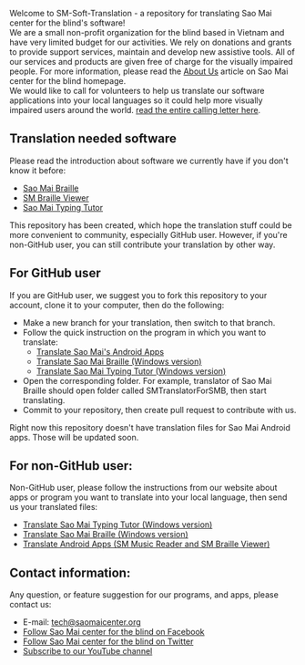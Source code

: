 Welcome to SM-Soft-Translation - a repository for translating Sao Mai center for the blind's software!  
We are a small non-profit organization for the blind based in Vietnam and have very limited budget for our activities.
We rely on donations and grants to provide support services, maintain and develop new assistive tools.
All of our services and products are given free of charge for the visually impaired people.
For more information, please read the [About Us](https://www.saomaicenter.org/en/about) article on Sao Mai center for the blind homepage.  
We would like to call for volunteers to help us translate our software applications into your local languages so it could help more visually impaired users around the world.
[read the entire calling letter here](https://github.com/Sao-Mai-Center/SM-Soft-Translation/wiki/HELP-TO-TRANSLATE-OUR-FREE-SOFTWARE-INTO-YOUR-LOCAL-LANGUAGE).  

## Translation needed software
Please read the introduction about software we currently have if you don't know it before:

- [Sao Mai Braille](http://saomaicenter.org/en/smsoft/smb)
- [SM Braille Viewer](http://saomaicenter.org/en/smsoft/sm-braille-viewer)
- [Sao Mai Typing Tutor](http://saomaicenter.org/en/smsoft/smtt)

This repository has been created, which hope the translation stuff could be more convenient to community, especially GitHub user.
However, if you're non-GitHub user, you can still contribute your translation by other way.

## For GitHub user
If you are GitHub user, we suggest you to fork this repository to your account, clone it to your computer, then do the following:

- Make a new branch for your translation, then switch to that branch.
- Follow the quick instruction on the program in which you want to translate:
    - [Translate Sao Mai's Android Apps](https://github.com/Sao-Mai-Center/SM-Soft-Translation/wiki/TRANSLATE-ANDROID-APPS-(SM-MUSIC-READER-AND-SM-BRAILLE-VIEWER))
    - [Translate Sao Mai Braille (Windows version)](https://github.com/Sao-Mai-Center/SM-Soft-Translation/wiki/TRANSLATE-SAO-MAI-BRAILLE-(WINDOWS-VERSION))
    - [Translate Sao Mai Typing Tutor (Windows version)](https://github.com/Sao-Mai-Center/SM-Soft-Translation/wiki/TRANSLATE-SAO-MAI-TYPING-TUTOR-(WINDOWS-VERSION))
- Open the corresponding folder. For example, translator of Sao Mai Braille should open folder called SMTranslatorForSMB, then start translating.
- Commit to your repository, then create pull request to contribute with us.

Right now this repository doesn't have translation files for Sao Mai Android apps.
Those will be updated soon.

## For non-GitHub user:
Non-GitHub user, please follow the instructions from our website about apps or program you want to translate into your local language, then send us your translated files:

- [Translate Sao Mai Typing Tutor (Windows version)](http://saomaicenter.org/en/smsoft/localization/translate-sao-mai-typing-tutor-windows-version)
- [Translate Sao Mai Braille (Windows version)](http://saomaicenter.org/en/smsoft/localization/translate-sao-mai-braille-windows-version)
- [Translate Android Apps (SM Music Reader and SM Braille Viewer)](http://saomaicenter.org/en/smsoft/localization/translate-android-apps)

## Contact information:
Any question, or feature suggestion for our programs, and apps, please contact us:

- E-mail: <tech@saomaicenter.org>
- [Follow Sao Mai center for the blind on Facebook](https://www.facebook.com/saomaicenterfortheblind/)
- [Follow Sao Mai center for the blind on Twitter](https://twitter.com/SaoMaiCenter)
- [Subscribe to our YouTube channel](https://www.youtube.com/saomaicenterfortheblind?sub_confirmation=1)